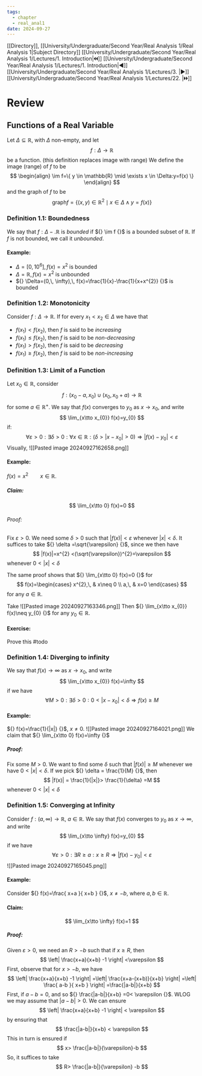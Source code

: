 ```yaml
---
tags:
  - chapter
  - real_anal1
date: 2024-09-27
---
```

[[Directory]], [[University/Undergraduate/Second Year/Real Analysis 1/Real Analysis 1|Subject Directory]]
[[University/Undergraduate/Second Year/Real Analysis 1/Lectures/1. Introduction|🞀🞀]] [[University/Undergraduate/Second Year/Real Analysis 1/Lectures/1. Introduction|◀]] [[University/Undergraduate/Second Year/Real Analysis 1/Lectures/3. |▶]] [[University/Undergraduate/Second Year/Real Analysis 1/Lectures/22. |🞂🞂]]
# Review
## Functions of a Real Variable 
Let ${} \Delta \subseteq \mathbb{R} {}$, with $\Delta {}$ non-empty, and let
$$
f:\Delta\to{}\mathbb{R}
$$
be a function.
(this definition replaces image with range)
We define the image (range) of $f {}$ to be
$$
\begin{align}
\im f=\{ y \in \mathbb{R} \mid \exists  x \in \Delta:y=f(x) \}
\end{align}
$$
and the graph of $f {}$ to be
$$
\mathrm{graph}f=\{ (x,\, y) \in \mathbb{R}^{2}\mid x \in \Delta \wedge y=f(x) \}
$$
### Definition 1.1: Boundedness
We say that ${} f:\Delta-.\mathbb{R} {}$ is *bounded* if ${} \im f {}$ is a bounded subset of $\mathbb{R} {}$. If $f {}$ is not bounded, we call it *unbounded*. 
#### Example:
- ${} \Delta=[0,\, 10^{6}],\, f(x)=x^{2} {}$ is bounded
- ${} \Delta=\mathbb{R},\, f(x)=x^{2} {}$ is unbounded
- ${} \Delta=(0,\, \infty),\, f(x)=\frac{1}{x}-\frac{1}{x+x^{2}} {}$ is bounded
### Definition 1.2: Monotonicity
Consider ${} f:\Delta\to{}\mathbb{R} {}$. If for every ${} x_{1}<x_{2} \in \Delta {}$ we have that
- ${} f(x_{1})<f(x_{2}) {}$, then $f {}$ is said to be *increasing* 
- ${} f(x_{1})\leq f(x_{2}) {}$, then $f {}$ is said to be *non-decreasing*
- ${} f(x_{1})>f(x_{2}) {}$, then $f {}$ is said to be *decreasing*
- ${} f(x_{1})\geq f(x_{2}) {}$, then $f {}$ is said to be *non-increasing*
### Definition 1.3: Limit of a Function
Let ${} x_{0} \in \mathbb{R} {}$, consider 
$$
f:(x_{0}-a,\, x_{0}) \cup  (x_{0},\, x_{0}+a)\to{}\mathbb{R}
$$
for some ${} a \in \mathbb{R}^{+} {}$. We say that ${} f(x) {}$ converges to ${} y_{0} {}$ as ${} x\to{}x_{0} {}$, and write
$$
\lim_{x\tto x_{0}} f(x)=y_{0}
$$
if:
$$
\forall  \varepsilon>0:\exists \delta>0:\forall x \in \mathbb{R}: (\delta>|x-x_{0}|>0)\Rightarrow |f(x)-y_{0}|< \varepsilon
$$
Visually, 
![[Pasted image 20240927162658.png]]
#### Example:
${} f(x)=x^{2}\qquad x \in \mathbb{R} {}$. 
##### Claim:
$$
\lim_{x\tto 0} f(x)=0
$$
###### Proof:
Fix ${} \varepsilon>0 {}$. We need some ${} \delta >0 {}$ such that ${} |f(x)|< \varepsilon {}$ whenever ${} |x|< \delta {}$. It suffices to take ${} \delta =\sqrt{\varepsilon} {}$, since we then have
$$
|f(x)|=x^{2} <(\sqrt{\varepsilon})^{2}=\varepsilon
$$
whenever $0<{} |x | < \delta {}$

The same proof shows that ${} \lim_{x\tto 0} f(x)=0 {}$ for
$$
f(x)=\begin{cases}
x^{2},\,  & x\neq 0 \\
a,\,  & x=0
\end{cases}
$$
for any ${} a \in \mathbb{R} {}$.

Take
![[Pasted image 20240927163346.png]]
Then ${} \lim_{x\tto x_{0}} f(x)\neq y_{0} {}$ for any ${} y_{0} \in \mathbb{R} {}$. 
#### Exercise: 
Prove this #todo 
### Definition 1.4: Diverging to infinity
We say that ${} f(x) \to{}\infty {}$ as ${} x\to{}x_{0} {}$, and write
$$
\lim_{x\tto x_{0}} f(x)=\infty
$$
if we have
$$
\forall M>0:\exists \delta>0:0<|x-x_{0}|< \delta \Rightarrow  f(x) \geq M
$$
#### Example:
${} f(x)=\frac{1}{|x|} {}$, ${} x\neq 0 {}$.
![[Pasted image 20240927164021.png]]
We claim that ${} \lim_{x\tto 0} f(x)=\infty {}$
##### Proof:
Fix some ${} M>0 {}$. We want to find some ${} \delta {}$ such that ${} |f(x)|\geq M {}$ whenever we have ${} 0 < |x|<\delta {}$. If we pick ${} \delta = \frac{1}{M} {}$, then
$$
|f(x)| = \frac{1}{|x|}>  \frac{1}{\delta} =M
$$
whenever ${} 0 < |x|< \delta {}$
### Definition 1.5: Converging at Infinity
Consider ${} f:(a,\, \infty)\to{}\mathbb{R} {}$, ${} a \in \mathbb{R} {}$. We say that ${} f(x) {}$ converges to ${} y_{0} {}$ as ${} x \to{}\infty {}$, and write
$$
\lim_{x\tto \infty} f(x)=y_{0}
$$
if we have
$$
\forall \varepsilon >0: \exists  R \geq a : x \geq R \Rightarrow |f(x)-y_{0}|< \varepsilon
$$
![[Pasted image 20240927165045.png]]
#### Example:
Consider ${} f(x)=\frac{ x+a }{ x+b } {}$, ${} x\neq -b {}$, where ${} a,\, b \in \mathbb{R} {}$. 
#### Claim:
$$
\lim_{x\tto \infty} f(x)=1
$$
##### Proof:
Given ${} \varepsilon >0 {}$, we need an ${} R> -b {}$ such that if ${} x\geq R {}$, then 
$$
\left| \frac{x+a}{x+b} -1 \right| <\varepsilon
$$
First, observe that for ${} x >-b {}$, we have
$$
\left| \frac{x+a}{x+b} -1 \right| =\left| \frac{x+a-(x+b)}{x+b}  \right| =\left| \frac{ a-b }{ x+b } \right| =\frac{|a-b|}{x+b} 
$$
First, if ${} a-b=0$, and so ${} \frac{|a-b|}{x+b} =0< \varepsilon {}$. WLOG we may assume that ${} |a-b|>0 {}$. We can ensure
$$
\left| \frac{x+a}{x+b} -1 \right| < \varepsilon
$$
by ensuring that 
$$
\frac{|a-b|}{x+b} < \varepsilon
$$
This in turn is ensured if 
$$
x> \frac{|a-b|}{\varepsilon}-b 
$$
So, it suffices to take
$$
R> \frac{|a-b|}{\varepsilon} -b
$$

